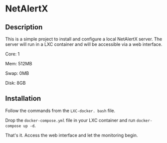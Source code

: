 # NetAlertX

## Description

This is a simple project to install and configure a local NetAlertX server. The server will run in a LXC container and will be accessible via a web interface.

Core: 1

Mem: 512MB

Swap: 0MB

Disk: 8GB

## Installation

Follow the commands from the `LXC-docker. bash` file.

Drop the `docker-compose.yml` file in your LXC container and run `docker-compose up -d`.

That's it. Access the web interface and let the monitoring begin.
